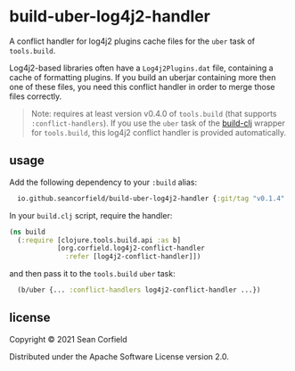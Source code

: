# build-uber-log4j2-handler

A conflict handler for log4j2 plugins cache files for the `uber` task of `tools.build`.

Log4j2-based libraries often have a `Log4j2Plugins.dat` file, containing a cache of
formatting plugins. If you build an uberjar containing more then one of these files,
you need this conflict handler in order to merge those files correctly.

> Note: requires at least version v0.4.0 of `tools.build` (that supports `:conflict-handlers`). If you use the `uber` task of the [build-clj](https://github.com/seancorfield/build-clj) wrapper for `tools.build`, this log4j2 conflict handler is provided automatically.

## usage

Add the following dependency to your `:build` alias:

```clojure
  io.github.seancorfield/build-uber-log4j2-handler {:git/tag "v0.1.4" :git/sha "08b532e"}
```

In your `build.clj` script, require the handler:

```clojure
(ns build
  (:require [clojure.tools.build.api :as b]
            [org.corfield.log4j2-conflict-handler
              :refer [log4j2-conflict-handler]])
```

and then pass it to the `tools.build` `uber` task:

```clojure
  (b/uber {... :conflict-handlers log4j2-conflict-handler ...})
```

## license

Copyright © 2021 Sean Corfield

Distributed under the Apache Software License version 2.0.
